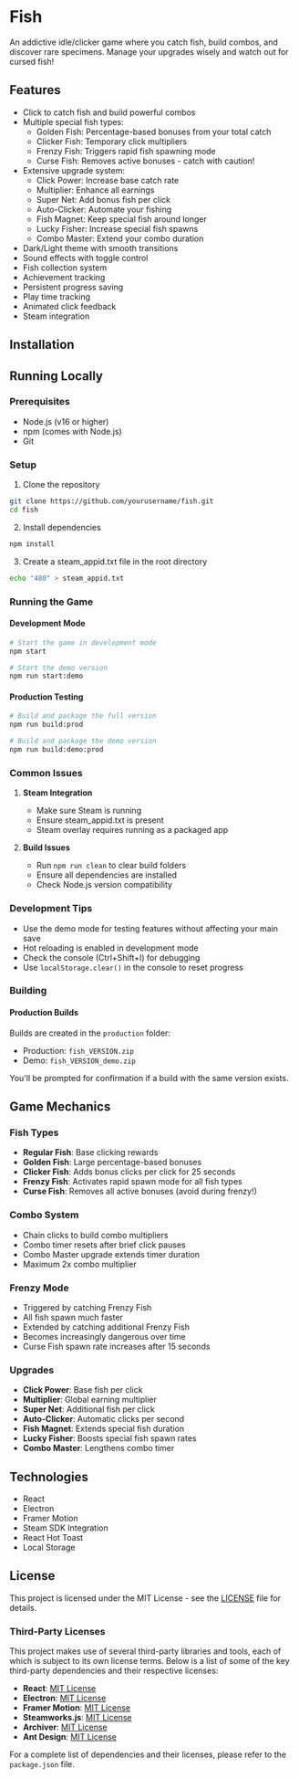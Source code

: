 # Fish

An addictive idle/clicker game where you catch fish, build combos, and discover rare specimens. Manage your upgrades wisely and watch out for cursed fish!

## Features

- Click to catch fish and build powerful combos
- Multiple special fish types:
  - Golden Fish: Percentage-based bonuses from your total catch
  - Clicker Fish: Temporary click multipliers
  - Frenzy Fish: Triggers rapid fish spawning mode
  - Curse Fish: Removes active bonuses - catch with caution!
- Extensive upgrade system:
  - Click Power: Increase base catch rate
  - Multiplier: Enhance all earnings
  - Super Net: Add bonus fish per click
  - Auto-Clicker: Automate your fishing
  - Fish Magnet: Keep special fish around longer
  - Lucky Fisher: Increase special fish spawns
  - Combo Master: Extend your combo duration
- Dark/Light theme with smooth transitions
- Sound effects with toggle control
- Fish collection system
- Achievement tracking
- Persistent progress saving
- Play time tracking
- Animated click feedback
- Steam integration

## Installation

## Running Locally

### Prerequisites

- Node.js (v16 or higher)
- npm (comes with Node.js)
- Git

### Setup

1. Clone the repository
```bash
git clone https://github.com/yourusername/fish.git
cd fish
```

2. Install dependencies
```bash
npm install
```

3. Create a steam_appid.txt file in the root directory
```bash
echo "480" > steam_appid.txt
```

### Running the Game

#### Development Mode
```bash
# Start the game in development mode
npm start

# Start the demo version
npm run start:demo
```

#### Production Testing
```bash
# Build and package the full version
npm run build:prod

# Build and package the demo version
npm run build:demo:prod
```

### Common Issues

1. **Steam Integration**
   - Make sure Steam is running
   - Ensure steam_appid.txt is present
   - Steam overlay requires running as a packaged app

2. **Build Issues**
   - Run `npm run clean` to clear build folders
   - Ensure all dependencies are installed
   - Check Node.js version compatibility

### Development Tips

- Use the demo mode for testing features without affecting your main save
- Hot reloading is enabled in development mode
- Check the console (Ctrl+Shift+I) for debugging
- Use `localStorage.clear()` in the console to reset progress


### Building

#### Production Builds

Builds are created in the `production` folder:
- Production: `fish_VERSION.zip`
- Demo: `fish_VERSION_demo.zip`

You'll be prompted for confirmation if a build with the same version exists.

## Game Mechanics

### Fish Types
- **Regular Fish**: Base clicking rewards
- **Golden Fish**: Large percentage-based bonuses
- **Clicker Fish**: Adds bonus clicks per click for 25 seconds
- **Frenzy Fish**: Activates rapid spawn mode for all fish types
- **Curse Fish**: Removes all active bonuses (avoid during frenzy!)

### Combo System
- Chain clicks to build combo multipliers
- Combo timer resets after brief click pauses
- Combo Master upgrade extends timer duration
- Maximum 2x combo multiplier

### Frenzy Mode
- Triggered by catching Frenzy Fish
- All fish spawn much faster
- Extended by catching additional Frenzy Fish
- Becomes increasingly dangerous over time
- Curse Fish spawn rate increases after 15 seconds

### Upgrades
- **Click Power**: Base fish per click
- **Multiplier**: Global earning multiplier
- **Super Net**: Additional fish per click
- **Auto-Clicker**: Automatic clicks per second
- **Fish Magnet**: Extends special fish duration
- **Lucky Fisher**: Boosts special fish spawn rates
- **Combo Master**: Lengthens combo timer

## Technologies

- React
- Electron
- Framer Motion
- Steam SDK Integration
- React Hot Toast
- Local Storage

## License

This project is licensed under the MIT License - see the [LICENSE](LICENSE) file for details.

### Third-Party Licenses

This project makes use of several third-party libraries and tools, each of which is subject to its own license terms. Below is a list of some of the key third-party dependencies and their respective licenses:

- **React**: [MIT License](https://github.com/facebook/react/blob/main/LICENSE)
- **Electron**: [MIT License](https://github.com/electron/electron/blob/main/LICENSE)
- **Framer Motion**: [MIT License](https://github.com/framer/motion/blob/main/LICENSE)
- **Steamworks.js**: [MIT License](https://github.com/greenheartgames/greenworks/blob/master/LICENSE)
- **Archiver**: [MIT License](https://github.com/archiverjs/node-archiver/blob/master/LICENSE)
- **Ant Design**: [MIT License](https://github.com/ant-design/ant-design/blob/master/LICENSE)

For a complete list of dependencies and their licenses, please refer to the `package.json` file.
